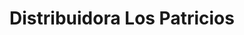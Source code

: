 ---
title: "Distribuidora Los Patricios"
url: /limache/distribuidora-los-patricios/
shop: general
---
